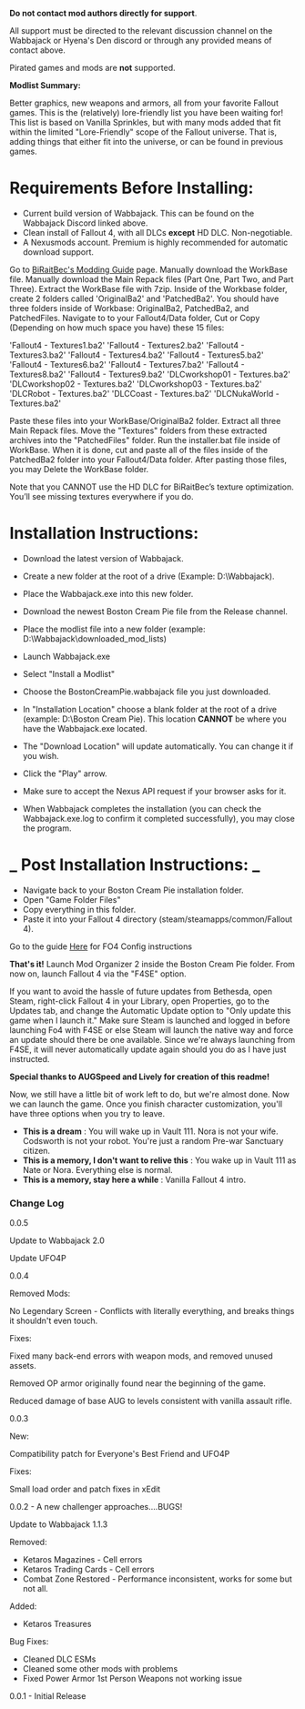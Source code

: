 **Do not contact mod authors directly for support**.

All support must be directed to the relevant discussion channel on the Wabbajack or Hyena's Den discord or through any provided means of contact above.

Pirated games and mods are **not** supported.

**Modlist Summary:**

Better graphics, new weapons and armors, all from your favorite Fallout games. This is the (relatively) lore-friendly list you have been waiting for! This list is based on Vanilla Sprinkles, but with many mods added that fit within the limited "Lore-Friendly" scope of the Fallout universe. That is, adding things that either fit into the universe, or can be found in previous games.

#
# **Requirements Before Installing:**

- Current build version of Wabbajack. This can be found on the Wabbajack Discord linked above.
- Clean install of Fallout 4, with all DLCs **except** HD DLC. Non-negotiable.
- A Nexusmods account. Premium is highly recommended for automatic download support.

Go to [BiRaitBec's Modding Guide](https://www.nexusmods.com/fallout4/mods/23556?tab=description) page.
Manually download the WorkBase file.
Manually download the Main Repack files (Part One, Part Two, and Part Three).
Extract the WorkBase file with 7zip.
Inside of the Workbase folder, create 2 folders called 'OriginalBa2' and 'PatchedBa2'.
You should have three folders inside of Workbase: OriginalBa2, PatchedBa2, and PatchedFiles.
Navigate to to your Fallout4/Data folder, Cut or Copy (Depending on how much space you have) these 15 files:

'Fallout4 - Textures1.ba2'
'Fallout4 - Textures2.ba2'
'Fallout4 - Textures3.ba2'
'Fallout4 - Textures4.ba2'
'Fallout4 - Textures5.ba2'
'Fallout4 - Textures6.ba2'
'Fallout4 - Textures7.ba2'
'Fallout4 - Textures8.ba2'
'Fallout4 - Textures9.ba2'
'DLCworkshop01 - Textures.ba2'
'DLCworkshop02 - Textures.ba2'
'DLCworkshop03 - Textures.ba2'
'DLCRobot - Textures.ba2'
'DLCCoast - Textures.ba2'
'DLCNukaWorld - Textures.ba2'

Paste these files into your WorkBase/OriginalBa2 folder.
Extract all three Main Repack files.
Move the "Textures" folders from these extracted archives into the "PatchedFiles" folder.
Run the installer.bat file inside of WorkBase.
When it is done, cut and paste all of the files inside of the PatchedBa2 folder into your Fallout4/Data folder.
After pasting those files, you may Delete the WorkBase folder.

Note that you CANNOT use the HD DLC for BiRaitBec’s texture optimization. You’ll see missing textures everywhere if you do.

#
# **Installation Instructions:**

- Download the latest version of Wabbajack.
- Create a new folder at the root of a drive (Example: D:\Wabbajack).
- Place the Wabbajack.exe into this new folder.

- Download the newest Boston Cream Pie file from the Release channel.
- Place the modlist file into a new folder (example: D:\Wabbajack\downloaded\_mod\_lists)
- Launch Wabbajack.exe
- Select "Install a Modlist"
- Choose the BostonCreamPie.wabbajack file you just downloaded.

- In "Installation Location" choose a blank folder at the root of a drive (example: D:\Boston Cream Pie). This location **CANNOT** be where you have the Wabbajack.exe located.
- The "Download Location" will update automatically. You can change it if you wish.
- Click the "Play" arrow.
- Make sure to accept the Nexus API request if your browser asks for it.
- When Wabbajack completes the installation (you can check the Wabbajack.exe.log to confirm it completed successfully), you may close the program.

# _ **Post Installation Instructions:** _

- Navigate back to your Boston Cream Pie installation folder.
- Open "Game Folder Files"
- Copy everything in this folder.
- Paste it into your Fallout 4 directory (steam/steamapps/common/Fallout 4).

Go to the guide [Here](https://docs.google.com/document/d/17EBYwLjiOW5pohAg2vqZS1rO_RGlrZai5nTv6sFAXGg/edit?usp=sharing) for FO4 Config instructions

**That's it!** Launch Mod Organizer 2 inside the Boston Cream Pie folder. From now on, launch Fallout 4 via the "F4SE" option.

If you want to avoid the hassle of future updates from Bethesda, open Steam, right-click Fallout 4 in your Library, open Properties, go to the Updates tab, and change the Automatic Update option to "Only update this game when I launch it." Make sure Steam is launched and logged in before launching Fo4 with F4SE or else Steam will launch the native way and force an update should there be one available. Since we're always launching from F4SE, it will never automatically update again should you do as I have just instructed.

**Special thanks to AUGSpeed and Lively for creation of this readme!**

Now, we still have a little bit of work left to do, but we&#39;re almost done. Now we can launch the game. Once you finish character customization, you'll have three options when you try to leave.

- **This is a dream** : You will wake up in Vault 111. Nora is not your wife. Codsworth is not your robot. You're just a random Pre-war Sanctuary citizen.
- **This is a memory, I don't want to relive this** : You wake up in Vault 111 as Nate or Nora. Everything else is normal.
- **This is a memory, stay here a while** : Vanilla Fallout 4 intro.

### Change Log

0.0.5

Update to Wabbajack 2.0

Update UFO4P

0.0.4

Removed Mods:

No Legendary Screen - Conflicts with literally everything, and breaks things it shouldn&#39;t even touch.

Fixes:

Fixed many back-end errors with weapon mods, and removed unused assets.

Removed OP armor originally found near the beginning of the game.

Reduced damage of base AUG to levels consistent with vanilla assault rifle.

0.0.3

New:

Compatibility patch for Everyone's Best Friend and UFO4P

Fixes:

Small load order and patch fixes in xEdit

0.0.2 - A new challenger approaches….BUGS!

Update to Wabbajack 1.1.3

Removed:

- Ketaros Magazines - Cell errors
- Ketaros Trading Cards - Cell errors
- Combat Zone Restored - Performance inconsistent, works for some but not all.

Added:

- Ketaros Treasures

Bug Fixes:

- Cleaned DLC ESMs
- Cleaned some other mods with problems
- Fixed Power Armor 1st Person Weapons not working issue

0.0.1 - Initial Release
